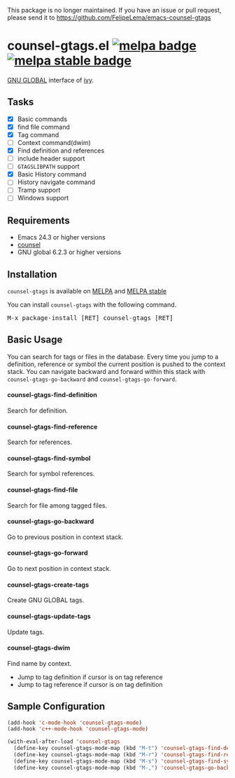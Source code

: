This package is no longer maintained. If you have an issue or pull request, please send it to https://github.com/FelipeLema/emacs-counsel-gtags

# counsel-gtags.el [![melpa badge][melpa-badge]][melpa-link] [![melpa stable badge][melpa-stable-badge]][melpa-stable-link]

[GNU GLOBAL](https://www.gnu.org/software/global/) interface of [ivy](https://github.com/abo-abo/swiper).

## Tasks

- [X] Basic commands
- [X] find file command
- [X] Tag command
- [ ] Context command(dwim)
 - [X] Find definition and references
 - [ ] include header support
- [ ] `GTAGSLIBPATH` support
- [X] Basic History command
- [ ] History navigate command
- [ ] Tramp support
- [ ] Windows support

## Requirements

- Emacs 24.3 or higher versions
- [counsel](https://github.com/abo-abo/swiper)
- GNU global 6.2.3 or higher versions

## Installation

`counsel-gtags` is available on [MELPA](https://melpa.org/) and [MELPA stable](https://stable.melpa.org/)

You can install `counsel-gtags` with the following command.

<kbd>M-x package-install [RET] counsel-gtags [RET]</kbd>

## Basic Usage

You can search for tags or files in the database. Every time you jump to a
definition, reference or symbol the current position is pushed to the context
stack. You can navigate backward and forward within this stack with
`counsel-gtags-go-backward` and `counsel-gtags-go-forward`.

#### counsel-gtags-find-definition

Search for definition.

#### counsel-gtags-find-reference

Search for references.

#### counsel-gtags-find-symbol

Search for symbol references.

#### counsel-gtags-find-file

Search for file among tagged files.

#### counsel-gtags-go-backward

Go to previous position in context stack.

#### counsel-gtags-go-forward

Go to next position in context stack.

#### counsel-gtags-create-tags

Create GNU GLOBAL tags.

#### counsel-gtags-update-tags

Update tags.

#### counsel-gtags-dwim

Find name by context.

- Jump to tag definition if cursor is on tag reference
- Jump to tag reference if cursor is on tag definition

## Sample Configuration

```lisp
(add-hook 'c-mode-hook 'counsel-gtags-mode)
(add-hook 'c++-mode-hook 'counsel-gtags-mode)

(with-eval-after-load 'counsel-gtags
  (define-key counsel-gtags-mode-map (kbd "M-t") 'counsel-gtags-find-definition)
  (define-key counsel-gtags-mode-map (kbd "M-r") 'counsel-gtags-find-reference)
  (define-key counsel-gtags-mode-map (kbd "M-s") 'counsel-gtags-find-symbol)
  (define-key counsel-gtags-mode-map (kbd "M-,") 'counsel-gtags-go-backward))
```

[melpa-link]: https://melpa.org/#/counsel-gtags
[melpa-stable-link]: https://stable.melpa.org/#/counsel-gtags
[melpa-badge]: https://melpa.org/packages/counsel-gtags-badge.svg
[melpa-stable-badge]: https://stable.melpa.org/packages/counsel-gtags-badge.svg
